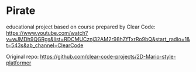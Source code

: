 # Pirate

educational project based on course prepared by Clear Code:
https://www.youtube.com/watch?v=wJMDh9QGRgs&list=RDCMUCznj32AM2r98hZfTxrRo9bQ&start_radio=1&t=543s&ab_channel=ClearCode

Original repo:
https://github.com/clear-code-projects/2D-Mario-style-platformer
